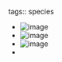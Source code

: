 tags:: species

- ![image](https://peach-geographical-bat-397.mypinata.cloud/ipfs/QmdWHSLb5PkpfLVeuJSVXtY5GVVmiK8GhmskM9KQAz7hJo)
- ![image](https://peach-geographical-bat-397.mypinata.cloud/ipfs/QmTx316BKii6qV4gT8GxPHssTwQqoD779eY3w3fP2VE6Cf)
- ![image](https://peach-geographical-bat-397.mypinata.cloud/ipfs/QmZtJoJs4T3JDY8E8Xp8YUtMyKWBXa93H8tjpF6Q416Rfp)
-